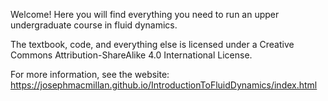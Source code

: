 Welcome! Here you will find everything you need to run an upper undergraduate course in fluid dynamics.

The textbook, code, and everything else is licensed under a Creative Commons Attribution-ShareAlike 4.0 International License.

For more information, see the website:  https://josephmacmillan.github.io/IntroductionToFluidDynamics/index.html
